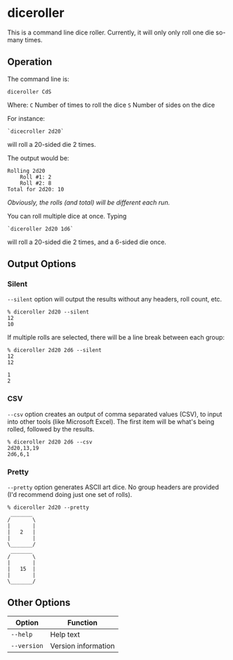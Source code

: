 # diceroller

This is a command line dice roller. Currently, it will only only roll one die so-many times. 

## Operation

The command line is:

```
diceroller CdS
```

Where:
    `C` Number of times to roll the dice
    `S` Number of sides on the dice

For instance:

	`dicecroller 2d20`

will roll a 20-sided die 2 times.

The output would be:

```
Rolling 2d20
	Roll #1: 2
	Roll #2: 8
Total for 2d20: 10
```

*Obviously, the rolls (and total) will be different each run.*

You can roll multiple dice at once. Typing

	`diceroller 2d20 1d6`

will roll a 20-sided die 2 times, and a 6-sided die once.

## Output Options

### Silent

`--silent` option will output the results without any headers, roll count, etc. 

```
% diceroller 2d20 --silent
12
10
```

If multiple rolls are selected, there will be a line break between each group:

```
% diceroller 2d20 2d6 --silent
12
12

1
2
```

### CSV

`--csv` option creates an output of comma separated values (CSV), to input into other tools (like Microsoft Excel). The first item will be what's being rolled, followed by the results. 

```
% diceroller 2d20 2d6 --csv
2d20,13,19
2d6,6,1
```
### Pretty

`--pretty` option generates ASCII art dice. No group headers are provided (I'd recommend doing just one set of rolls).

```
% diceroller 2d20 --pretty
 _______
/       \
|       |
|   2   |
|       |
\_______/
 _______
/       \
|       |
|   15  |
|       |
\_______/
```

## Other Options


|Option      |Function                |
|------------|------------------------|
|`--help`    |Help text               |
|`--version` |Version information     |
